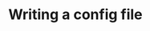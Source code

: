 # Writing a config file

```python

```

<!-- #raw -->
```{include} ../../../src/snkf/conf/simulation/sl_basic.yaml
```
<!-- #endraw -->

<!-- #raw -->

<!-- #endraw -->

